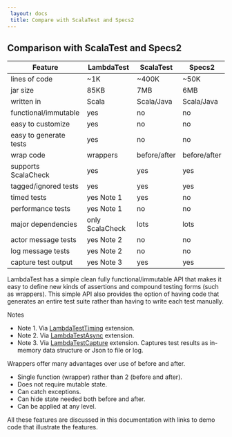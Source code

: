 ```yaml
---
 layout: docs
 title: Compare with ScalaTest and Specs2
---
```


## Comparison with ScalaTest and Specs2

| Feature                | LambdaTest      | ScalaTest    | Specs2       |
| ---------------------- | --------------- | ------------ | ------------ |
| lines of code          | ~1K             | ~400K        | ~50K         |
| jar size               | 85KB            | 7MB          | 6MB          |
| written in             | Scala           | Scala/Java   | Scala/Java   |
| functional/immutable   | yes             | no           | no           | 
| easy to customize      | yes             | no           | no           |
| easy to generate tests | yes             | no           | no           |
| wrap code              | wrappers        | before/after | before/after |
| supports ScalaCheck    | yes             | yes          | yes          |
| tagged/ignored tests   | yes             | yes          | yes          |
| timed tests            | yes Note 1      | yes          | no           |
| performance tests      | yes Note 1      | no           | no           |
| major dependencies     | only ScalaCheck | lots         | lots         |
| actor message tests    | yes Note 2      | no           | no           |
| log message tests      | yes Note 2      | no           | no           |
| capture test output    | yes Note 3      | yes          | yes          |


LambdaTest has a simple clean fully functional/immutable API that makes it
easy to define new kinds of assertions and compound testing forms (such as wrappers). 
This simple API also provides the option of having code that generates 
an entire test suite rather than having to write each test manually.

Notes
* Note 1. Via [LambdaTestTiming](https://github.com/47deg/LambdaTestTiming) extension.
* Note 2. Via [LambdaTestAsync](https://github.com/47deg/LambdaTestAsync) extension.
* Note 3. Via [LambdaTestCapture](https://github.com/47deg/LambdaTestCapture) extension. 
Captures test results as in-memory data structure or Json to file or log. 

Wrappers offer many advantages over use of before and after.

* Single function (wrapper) rather than 2 (before and after).
* Does not require mutable state.
* Can catch exceptions.
* Can hide state needed both before and after.
* Can be applied at any level.

All these features are discussed in this documentation with links to demo code that illustrate the
features.